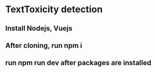 # TextToxicity detection
## Install Nodejs, Vuejs
## After cloning, run npm i
## run npm run dev after packages are installed
